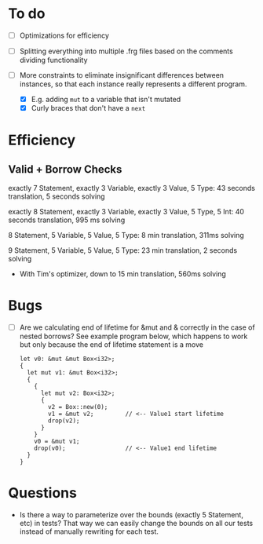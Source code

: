 # To do

- [ ] Optimizations for efficiency

- [ ] Splitting everything into multiple .frg files based on the comments dividing functionality

- [ ] More constraints to eliminate insignificant differences between instances, so that
      each instance really represents a different program.
  - [x] E.g. adding `mut` to a variable that isn't mutated
  - [x] Curly braces that don't have a `next`

# Efficiency

## Valid + Borrow Checks

exactly 7 Statement, exactly 3 Variable, exactly 3 Value, 5 Type: 43 seconds translation, 5 seconds solving

exactly 8 Statement, exactly 3 Variable, exactly 3 Value, 5 Type, 5 Int: 40 seconds translation, 995 ms solving

8 Statement, 5 Variable, 5 Value, 5 Type: 8 min translation, 311ms solving

9 Statement, 5 Variable, 5 Value, 5 Type: 23 min translation, 2 seconds solving

- With Tim's optimizer, down to 15 min translation, 560ms solving

# Bugs

- [ ] Are we calculating end of lifetime for &mut and & correctly in the case of
      nested borrows? See example program below, which happens to work but only
      because the end of lifetime statement is a move

  ```
  let v0: &mut &mut Box<i32>;
  {
    let mut v1: &mut Box<i32>;
    {
      {
        let mut v2: Box<i32>;
        {
          v2 = Box::new(0);
          v1 = &mut v2;         // <-- Value1 start lifetime
          drop(v2);
        }
      }
      v0 = &mut v1;
      drop(v0);                 // <-- Value1 end lifetime
    }
  }
  ```

# Questions

- Is there a way to parameterize over the bounds (exactly 5 Statement, etc)
  in tests? That way we can easily change the bounds on all our tests instead
  of manually rewriting for each test.
